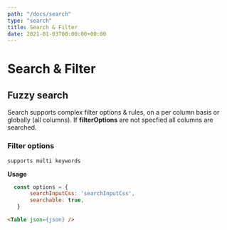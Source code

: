 ```yaml
---
path: "/docs/search"
type: "search"
title: Search & Filter
date: 2021-01-03T00:00:00+00:00
---
```

# Search & Filter

## Fuzzy search
Search supports complex filter options & rules, on a per column basis or globally (all columns). If <strong>filterOptions</strong> are not specfied all columns are searched.

### Filter options 

`supports multi keywords`

**Usage**
 ```js
   const options = {
        searchInputCss: 'searchInputCss',
        searchable: true,
    }
```

```html
<Table json={json} />
```

